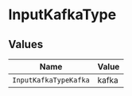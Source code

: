 # InputKafkaType


## Values

| Name                  | Value                 |
| --------------------- | --------------------- |
| `InputKafkaTypeKafka` | kafka                 |